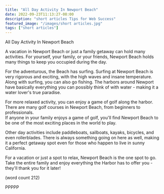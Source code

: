 ```yaml
---
title: "All Day Activity In Newport Beach"
date: 2022-09-23T11:13:27-08:00
description: "short articles Tips for Web Success"
featured_image: "/images/short articles.jpg"
tags: ["short articles"]
---
```


All Day Activity In Newport Beach

A vacation in Newport Beach or just a family getaway
can hold many activities.  For yourself, your family,
or your friends, Newport Beach holds many things to
keep you occupied during the day.

For the adventurous, the Beach has surfing.  Surfing
at Newport Beach is very rigorous and exciting, with
the high waves and insane temperature.  Along with
surfing, you can also go fishing.  The harbors around
Newport have basically everything you can possibly
think of with water - making it a water lover's true
paradise.

For more relaxed activity, you can enjoy a game of 
golf along the harbor.  There are many golf courses 
in Newport Beach, from beginners to professionals.  
If anyone in your family enjoys a game of golf, you'll
find Newport Beach to be one of the most exciting 
places in the world to play.

Other day activities include paddleboats, sailboats,
kayaks, bicycles, and even rollerblades.  There is 
always something going on here as well, making it a
perfect getaway spot even for those who happen to
live in sunny California.

For a vacation or just a spot to relax, Newport Beach
is the one spot to go.  Take the entire family and 
enjoy everything the Harbor has to offer you - they'll
thank you for it later!

(word count 212)

PPPPP

